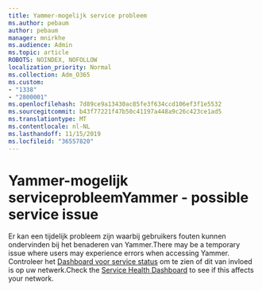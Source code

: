 ```yaml
---
title: Yammer-mogelijk service probleem
ms.author: pebaum
author: pebaum
manager: mnirkhe
ms.audience: Admin
ms.topic: article
ROBOTS: NOINDEX, NOFOLLOW
localization_priority: Normal
ms.collection: Adm_O365
ms.custom:
- "1338"
- "2800001"
ms.openlocfilehash: 7d89ce9a13430ac85fe3f634ccd106ef3f1e5532
ms.sourcegitcommit: b43f77221f47b50c41197a448a9c26c423ce1ad5
ms.translationtype: MT
ms.contentlocale: nl-NL
ms.lasthandoff: 11/15/2019
ms.locfileid: "36557820"
---
```

# <a name="yammer---possible-service-issue"></a><span data-ttu-id="36e04-102">Yammer-mogelijk serviceprobleem</span><span class="sxs-lookup"><span data-stu-id="36e04-102">Yammer - possible service issue</span></span>

<span data-ttu-id="36e04-103">Er kan een tijdelijk probleem zijn waarbij gebruikers fouten kunnen ondervinden bij het benaderen van Yammer.</span><span class="sxs-lookup"><span data-stu-id="36e04-103">There may be a temporary issue where users may experience errors when accessing Yammer.</span></span> <span data-ttu-id="36e04-104">Controleer het [Dashboard voor service status](https://admin.microsoft.com/AdminPortal/Home#/servicehealth) om te zien of dit van invloed is op uw netwerk.</span><span class="sxs-lookup"><span data-stu-id="36e04-104">Check the [Service Health Dashboard](https://admin.microsoft.com/AdminPortal/Home#/servicehealth) to see if this affects your network.</span></span>
